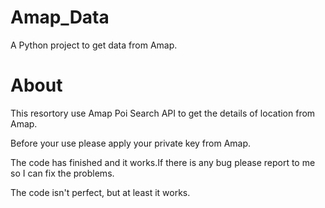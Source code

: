 # Amap_Data
A Python project to get data from Amap.
# About
This resortory use Amap Poi Search API to get the details of location from Amap.

Before your use please apply your private key from Amap.

The code has finished and it works.If there is any bug please report to me so I can fix the problems.

The code isn't perfect, but at least it works.
